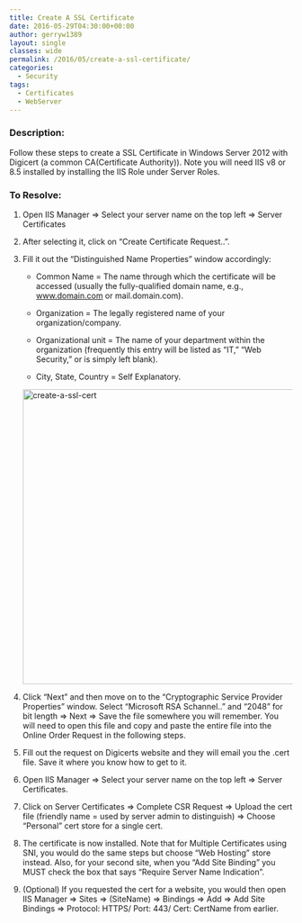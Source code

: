 ```yaml
---
title: Create A SSL Certificate
date: 2016-05-29T04:30:00+00:00
author: gerryw1389
layout: single
classes: wide
permalink: /2016/05/create-a-ssl-certificate/
categories:
  - Security
tags:
  - Certificates
  - WebServer
---
```

<!--more-->

### Description:

Follow these steps to create a SSL Certificate in Windows Server 2012 with Digicert (a common CA(Certificate Authority)). Note you will need IIS v8 or 8.5 installed by installing the IIS Role under Server Roles.

### To Resolve:

1. Open IIS Manager => Select your server name on the top left => Server Certificates

2. After selecting it, click on &#8220;Create Certificate Request..&#8221;.

3. Fill it out the &#8220;Distinguished Name Properties&#8221; window accordingly:

   - Common Name = The name through which the certificate will be accessed (usually the fully-qualified domain name, e.g., www.domain.com or mail.domain.com).

   - Organization = The legally registered name of your organization/company.

   - Organizational unit = The name of your department within the organization (frequently this entry will be listed as &#8220;IT,&#8221; &#8220;Web Security,&#8221; or is simply left blank).

   - City, State, Country = Self Explanatory.

   <img class="alignnone size-full wp-image-641" src="https://automationadmin.com/assets/images/uploads/2016/09/create-a-ssl-cert.png" alt="create-a-ssl-cert" width="688" height="524" srcset="https://automationadmin.com/assets/images/uploads/2016/09/create-a-ssl-cert.png 688w, https://automationadmin.com/assets/images/uploads/2016/09/create-a-ssl-cert-300x228.png 300w" sizes="(max-width: 688px) 100vw, 688px" />
   
   
4. Click &#8220;Next&#8221; and then move on to the &#8220;Cryptographic Service Provider Properties&#8221; window. Select &#8220;Microsoft RSA Schannel..&#8221; and &#8220;2048&#8221; for bit length => Next => Save the file somewhere you will remember. You will need to open this file and copy and paste the entire file into the Online Order Request in the following steps.

5. Fill out the request on Digicerts website and they will email you the .cert file. Save it where you know how to get to it.

6. Open IIS Manager => Select your server name on the top left => Server Certificates.

7. Click on Server Certificates => Complete CSR Request => Upload the cert file (friendly name = used by server admin to distinguish) => Choose &#8220;Personal&#8221; cert store for a single cert.

8. The certificate is now installed. Note that for Multiple Certificates using SNI, you would do the same steps but choose &#8220;Web Hosting&#8221; store instead. Also, for your second site, when you &#8220;Add Site Binding&#8221; you MUST check the box that says &#8220;Require Server Name Indication&#8221;.

9. (Optional) If you requested the cert for a website, you would then open IIS Manager => Sites => (SiteName) => Bindings => Add => Add Site Bindings => Protocol: HTTPS/ Port: 443/ Cert: CertName from earlier.